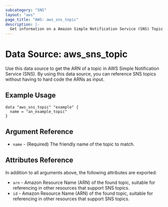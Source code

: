 ```yaml
---
subcategory: "SNS"
layout: "aws"
page_title: "AWS: aws_sns_topic"
description: |-
  Get information on a Amazon Simple Notification Service (SNS) Topic
---
```


# Data Source: aws_sns_topic

Use this data source to get the ARN of a topic in AWS Simple Notification
Service (SNS). By using this data source, you can reference SNS topics
without having to hard code the ARNs as input.

## Example Usage

```hcl
data "aws_sns_topic" "example" {
  name = "an_example_topic"
}
```

## Argument Reference

* `name` - (Required) The friendly name of the topic to match.

## Attributes Reference

In addition to all arguments above, the following attributes are exported:

* `arn` - Amazon Resource Name (ARN) of the found topic, suitable for referencing in other resources that support SNS topics.
* `id` - Amazon Resource Name (ARN) of the found topic, suitable for referencing in other resources that support SNS topics.
